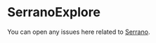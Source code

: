 # SerranoExplore
You can open any issues here related to [Serrano](https://github.com/pcpLiu/Serrano).
